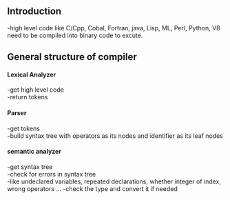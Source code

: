 ## Introduction
  -high level code like C/Cpp, Cobal, Fortran, java, Lisp, ML, Perl, Python, VB need to be compiled into binary code to excute.
## General structure of compiler
#### Lexical Analyzer
  -get high level code  
  -return tokens
#### Parser
  -get tokens  
  -build syntax tree with operators as its nodes and identifier as its leaf nodes
#### semantic analyzer
  -get syntax tree  
  -check for errors in syntax tree  
    -like undeclared variables, repeated declarations, whether integer of index, wrong operators ...
  -check the type and convert it if needed
  
